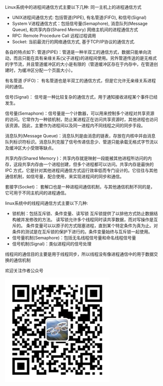 Linux系统中的进程间通信方式主要以下几种:
同一主机上的进程通信方式
   * UNIX进程间通信方式: 包括管道(PIPE), 有名管道(FIFO), 和信号(Signal)
   * System V进程通信方式：包括信号量(Semaphore), 消息队列(Message Queue), 和共享内存(Shared Memory)
网络主机间的进程通信方式
   * RPC: Remote Procedure Call 远程过程调用
   * Socket: 当前最流行的网络通信方式, 基于TCP/IP协议的通信方式.
   
各自的特点如下:
管道(PIPE)：管道是一种半双工的通信方式，数据只能单向流动，而且只能在具有亲缘关系(父子进程)的进程间使用。另外管道传送的是无格式的字节流，并且管道缓冲区的大小是有限的（管道缓冲区存在于内存中，在管道创建时，为缓冲区分配一个页面大小）。

有名管道 (FIFO)： 有名管道也是半双工的通信方式，但是它允许无亲缘关系进程间的通信。

信号(Signal)： 信号是一种比较复杂的通信方式，用于通知接收进程某个事件已经发生。

信号量(Semaphore)：信号量是一个计数器，可以用来控制多个进程对共享资源的访问。它常作为一种锁机制，防止某进程正在访问共享资源时，其他进程也访问该资源。因此，主要作为进程间以及同一进程内不同线程之间的同步手段。

消息队列(Message Queue)：消息队列是由消息的链表，存放在内核中并由消息队列标识符标识。消息队列克服了信号传递信息少、管道只能承载无格式字节流以及缓冲区大小受限等缺点。

共享内存(Shared Memory )：共享内存就是映射一段能被其他进程所访问的内存，这段共享内存由一个进程创建，但多个进程都可以访问。共享内存是最快的 IPC 方式，它是针对其他进程间通信方式运行效率低而专门设计的。它往往与其他通信机制，如信号量，配合使用，来实现进程间的同步和通信。

套接字(Socket)： 套解口也是一种进程间通信机制，与其他通信机制不同的是，它可用于不同主机间的进程通信。
 
 
linux系统中的线程间通信方式主要以下几种:
*  锁机制：包括互斥锁、条件变量、读写锁
   互斥锁提供了以排他方式防止数据结构被并发修改的方法。
   读写锁允许多个线程同时读共享数据，而对写操作是互斥的。
   条件变量可以以原子的方式阻塞进程，直到某个特定条件为真为止。对条件的测试是在互斥锁的保护下进行的。条件变量始终与互斥锁一起使用。
*  信号量机制(Semaphore)：包括无名线程信号量和命名线程信号量
*  信号机制(Signal)：类似进程间的信号处理
 
线程间的通信目的主要是用于线程同步，所以线程没有像进程通信中的用于数据交换的通信机制

欢迎关注作者公众号


![image](https://github.com/jiayu-daemon/daemon-edu/blob/master/author/qrcode_for_gh_1b7403ac5bb0_344.jpg)
